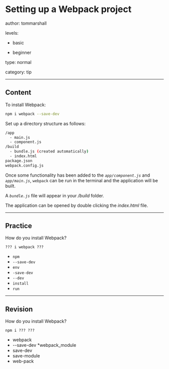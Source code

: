 # Setting up a Webpack project
author: tommarshall

levels:

  - basic

  - beginner

type: normal

category: tip

---
## Content

To install Webpack:
```bash
npm i webpack --save-dev
```

Set up a directory structure as follows:
```bash
/app
  - main.js
  - component.js
/build
  - bundle.js (created automatically)
  - index.html
package.json
webpack.config.js
```

Once some functionality has been added to the *`app/component.js`* and *`app/main.js`*, `webpack` can be run in the terminal and the application will be built.

A *`bundle.js`* file will appear in your */build* folder. 

The application can be opened by double clicking the *index.html* file.

---
## Practice

How do you install Webpack? 

```
??? i webpack ???
```

* `npm`
* `--save-dev`
* `env`
* `-save-dev`
* `--dev`
* `install`
* `run`

---
## Revision

How do you install Webpack? 

```
npm i ??? ???
```
* webpack
* --save-dev
*webpack_module
* save-dev
* save-module
* web-pack